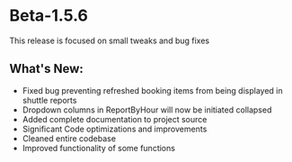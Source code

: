 # Beta-1.5.6
This release is focused on small tweaks and bug fixes

## What's New:
- Fixed bug preventing refreshed booking items from being displayed in shuttle reports
- Dropdown columns in ReportByHour will now be initiated collapsed
- Added complete documentation to project source
- Significant Code optimizations and improvements
- Cleaned entire codebase
- Improved functionality of some functions